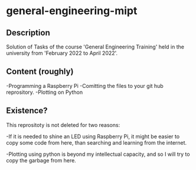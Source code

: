 # general-engineering-mipt

## Description
Solution of Tasks of the course 'General Engineering Training' held in the university from 'February 2022 to April 2022'.

## Content (roughly)

-Programming a Raspberry Pi
-Comitting the files to your git hub reprository.
-Plotting on Python

## Existence?
This reprositoty is not deleted for two reasons:

-If it is needed to shine an LED using Raspberry Pi, it might be easier to copy some code from here, than searching and learning from the internet.

-Plotting using python is beyond my intellectual capacity, and so I will try to copy the garbage from here.

